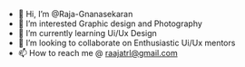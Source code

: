 - 👋 Hi, I’m @Raja-Gnanasekaran
- 👀 I’m interested Graphic design and Photography
- 🌱 I’m currently learning Ui/Ux Design
- 💞️ I’m looking to collaborate on Enthusiastic Ui/Ux mentors
- 📫 How to reach me @ raajatrl@gmail.com

<!---
Raja-gnanasekaran/Raja-gnanasekaran is a ✨ special ✨ repository because its `README.md` (this file) appears on your GitHub profile.
You can click the Preview link to take a look at your changes.
--->

